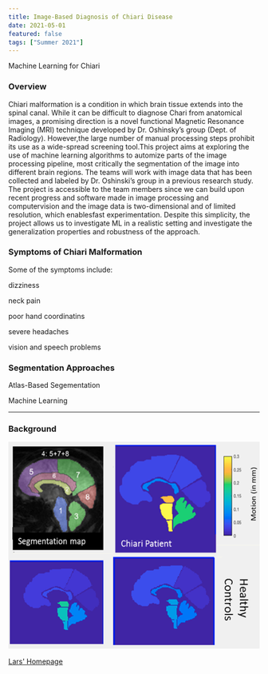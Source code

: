 ```yaml
---
title: Image-Based Diagnosis of Chiari Disease
date: 2021-05-01
featured: false
tags: ["Summer 2021"]
---
```


Machine Learning for Chiari

<!--more-->

### Overview
Chiari malformation is a condition in which brain tissue extends into the spinal canal.  While it can be difficult to diagnose Chari  from  anatomical  images,  a  promising  direction  is  a  novel  functional  Magnetic Resonance Imaging (MRI) technique developed by Dr.  Oshinsky’s group (Dept.  of Radiology).  However,the large number of manual processing steps prohibit its use as a wide-spread screening tool.This  project  aims  at  exploring  the  use  of  machine  learning  algorithms  to  automize  parts  of the image processing pipeline,  most critically the segmentation of the image into different brain regions.  The teams will work with image data that has been collected and labeled by Dr.  Oshinski’s group in a previous research study.  The project is accessible to the team members since we can build  upon  recent  progress  and  software  made  in  image  processing  and  computervision and the image data is two-dimensional and of limited resolution, which enablesfast experimentation.  Despite this simplicity, the project allows us to investigate ML in a realistic setting and investigate the generalization properties and robustness of the approach.

### Symptoms of Chiari Malformation 
Some of the symptoms include: 

dizziness

neck pain                 

poor hand coordinatins                  

severe headaches

vision and speech problems 

### Segmentation Approaches
Atlas-Based Segementation

Machine Learning 

---
### Background

![mainImage](img/Chiari-Synergy.png "Chiari Synergy")

[Lars' Homepage](https://www.mathcs.emory.edu/~lruthot/)



